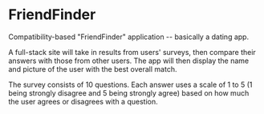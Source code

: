 # FriendFinder
Compatibility-based "FriendFinder" application -- basically a dating app.

A full-stack site will take in results from users' surveys, then compare their answers with those from other users. The app will then display the name and picture of the user with the best overall match.

The survey consists of 10 questions. Each answer uses a scale of 1 to 5 (1 being strongly disagree and 5 being strongly agree) based on how much the user agrees or disagrees with a question.
